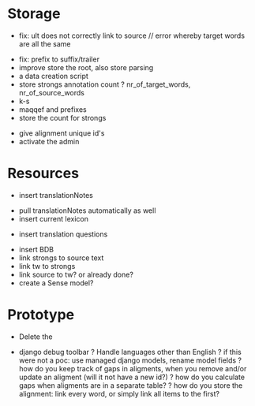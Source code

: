 # Storage

+ fix: ult does not correctly link to source // error whereby target words are all the same
- fix: prefix to suffix/trailer
- improve store the root, also store parsing
- a data creation script
- store strongs annotation count
? nr_of_target_words, nr_of_source_words
- k-s
- maqqef and prefixes
- store the count for strongs
+ give alignment unique id's
+ activate the admin

# Resources

+ insert translationNotes
- pull translationNotes automatically as well
- insert current lexicon
+ insert translation questions
- insert BDB
- link strongs to source text
- link tw to strongs
- link source to tw? or already done?
- create a Sense model?

# Prototype
- Delete the 
+ django debug toolbar
? Handle languages other than English
? if this were not a poc: use managed django models, rename model fields
? how do you keep track of gaps in aligments, when you remove and/or update an aligment (will it not have a new id?)
? how do you calculate gaps when aligments are in a separate table?
? how do you store the alignment: link every word, or simply link all items to the first? 